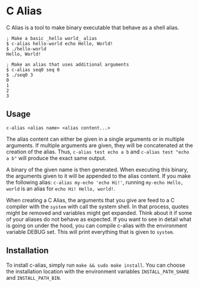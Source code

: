 # C Alias

C Alias is a tool to make binary executable that behave as a shell alias.

```shell
; Make a basic _hello world_ alias
$ c-alias hello-world echo Hello, World!
$ ./hello-world 
Hello, World!

; Make an alias that uses additional arguments
$ c-alias seq0 seq 0
$ ./seq0 3
0
1
2
3
```

## Usage

```shell
c-alias <alias name> <alias content...>
 ```

The alias content can either be given in a single arguments or in multiple arguments. If multiple arguments are given, they will be concatenated at the creation of the alias. Thus, `c-alias test echo a b` and `c-alias test "echo a b"` will produce the exact same output.

A binary of the given name is then generated. When executing this binary, the arguments given to it will be appended to the alias content. If you make the following alias: `c-alias my-echo 'echo Hi!'`, running `my-echo Hello, world` is an alias for `echo Hi! Hello, world!`.

When creating a C Alias, the arguments that you give are feed to a C compiler with the `system` with call the system shell. In that process, quotes might be removed and variables might get expanded. Think about it if some of your aliases do not behave as expected. If you want to see in detail what is going on under the hood, you can compile c-alias with the environment variable DEBUG set. This will print everything that is given to `system`.

## Installation

To install c-alias, simply run `make && sudo make install`. You can choose the installation location with the environment variables `INSTALL_PATH_SHARE` and `INSTALL_PATH_BIN`.

